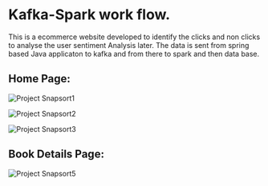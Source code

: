 # Kafka-Spark work flow. 
This is a ecommerce website developed to identify the clicks and non clicks to analyse the user sentiment 
Analysis later. The data is sent from spring based Java applicaton to kafka and from there to spark and then data base.


## Home Page:
![Project Snapsort1](https://github.com/foysal-mahmud/E-Commerce/blob/master/screensort/ebook1.png) 

![Project Snapsort2](https://github.com/foysal-mahmud/E-Commerce/blob/master/screensort/ebook2.png)

![Project Snapsort3](https://github.com/foysal-mahmud/E-Commerce/blob/master/screensort/ebook3.png)



## Book Details Page:

![Project Snapsort5](https://github.com/foysal-mahmud/E-Commerce/blob/master/screensort/ebook5.png)







